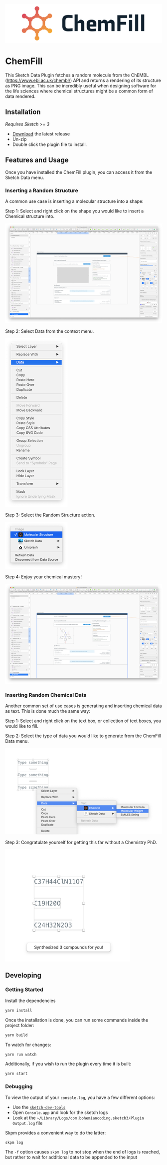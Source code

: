 ![ChemFill](https://github.com/ahadik/chemfill/blob/master/docs/banner-light.png)

# ChemFill

This Sketch Data Plugin fetches a random molecule from the ChEMBL (https://www.ebi.ac.uk/chembl/) API and returns a rendering of its structure as PNG image. This can be incredibly useful when designing software for the life sciences where chemical structures might be a common form of data rendered.

## Installation

_Requires Sketch >= 3_

* [Download](https://github.com/ahadik/chemfill/releases/latest) the latest release
* Un-zip
* Double click the plugin file to install.

## Features and Usage

Once you have installed the ChemFill plugin, you can access it from the Sketch Data menu.

### Inserting a Random Structure
A common use case is inserting a molecular structure into a shape:

Step 1: Select and right click on the shape you would like to insert a Chemical structure into.

![Step 1: Draw and select a rectangular shape](https://github.com/ahadik/chemfill/blob/master/docs/step-1.png)

Step 2: Select Data from the context menu.

<img src="https://github.com/ahadik/chemfill/blob/master/docs/step-2.png" width="200">

Step 3: Select the Random Structure action.

<img src="https://github.com/ahadik/chemfill/blob/master/docs/step-3.png" width="200">

Step 4: Enjoy your chemical mastery!

![Step 4: Enjoy your chemical mastery](https://github.com/ahadik/chemfill/blob/master/docs/step-4.png)

### Inserting Random Chemical Data
Another common set of use cases is generating and inserting chemical data as text. This is done much the same way:

Step 1: Select and right click on the text box, or collection of text boxes, you would like to fill.

Step 2: Select the type of data you would like to generate from the ChemFill Data menu.

![Step 2: Select the type of data you would like to generate from the ChemFill Data menu.](https://github.com/ahadik/chemfill/blob/master/docs/step-2b.png)

Step 3: Congratulate yourself for getting this far without a Chemistry PhD.

<img src="https://github.com/ahadik/chemfill/blob/master/docs/step-3b.png" width="400">

## Developing

### Getting Started

Install the dependencies

```bash
yarn install
```

Once the installation is done, you can run some commands inside the project folder:

```bash
yarn build
```

To watch for changes:

```bash
yarn run watch
```

Additionally, if you wish to run the plugin every time it is built:

```bash
yarn start
```

### Debugging

To view the output of your `console.log`, you have a few different options:

* Use the [`sketch-dev-tools`](https://github.com/skpm/sketch-dev-tools)
* Open `Console.app` and look for the sketch logs
* Look at the `~/Library/Logs/com.bohemiancoding.sketch3/Plugin Output.log` file

Skpm provides a convenient way to do the latter:

```bash
skpm log
```

The `-f` option causes `skpm log` to not stop when the end of logs is reached, but rather to wait for additional data to be appended to the input
